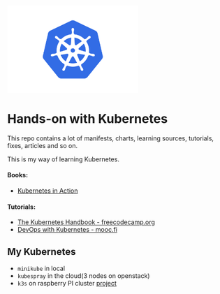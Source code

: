 
<img src="assets/img/logo.png" width="300">

# Hands-on with Kubernetes
This repo contains a lot of manifests, charts, learning sources, tutorials, fixes, articles and so on.

This is my way of learning Kubernetes.

#### Books:
- [Kubernetes in Action](https://www.amazon.com/Kubernetes-Action-Marko-Luksa/dp/1617293725)

#### Tutorials:
- [The Kubernetes Handbook - freecodecamp.org](https://www.freecodecamp.org/news/the-kubernetes-handbook)
- [DevOps with Kubernetes - mooc.fi](https://devopswithkubernetes.com/)

## My Kubernetes
- `minikube` in local
- `kubespray` in the cloud(3 nodes on openstack)
- `k3s` on raspberry PI cluster [project](https://github.com/DragomirAlin/raspberry-k8s-cluster)
